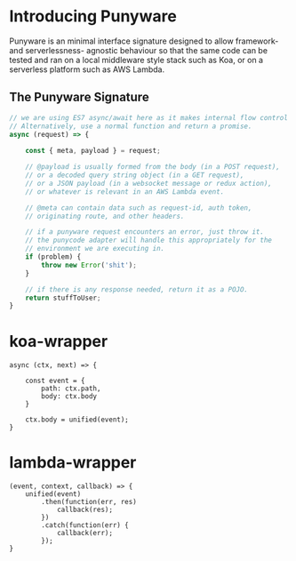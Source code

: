 Introducing Punyware
====================

Punyware is an minimal interface signature designed to allow framework- and serverlessness- agnostic behaviour so that the same code can be tested and ran on a local middleware style stack such as Koa,
or on a serverless platform such as AWS Lambda.

The Punyware Signature
----------------------

```javascript
// we are using ES7 async/await here as it makes internal flow control so straightforward.
// Alternatively, use a normal function and return a promise.
async (request) => {
    
    const { meta, payload } = request;

    // @payload is usually formed from the body (in a POST request),
    // or a decoded query string object (in a GET request),
    // or a JSON payload (in a websocket message or redux action),
    // or whatever is relevant in an AWS Lambda event.

    // @meta can contain data such as request-id, auth token,
    // originating route, and other headers.

    // if a punyware request encounters an error, just throw it.
    // the punycode adapter will handle this appropriately for the
    // environment we are executing in.
    if (problem) {
        throw new Error('shit');
    }

    // if there is any response needed, return it as a POJO.
    return stuffToUser;
}
```


koa-wrapper
===========

```
async (ctx, next) => {
    
    const event = {
        path: ctx.path,
        body: ctx.body
    }

    ctx.body = unified(event);
}
```

lambda-wrapper
==============
```
(event, context, callback) => {
    unified(event)
        .then(function(err, res)
            callback(res);
        })
        .catch(function(err) {
            callback(err);
        });
}
```
